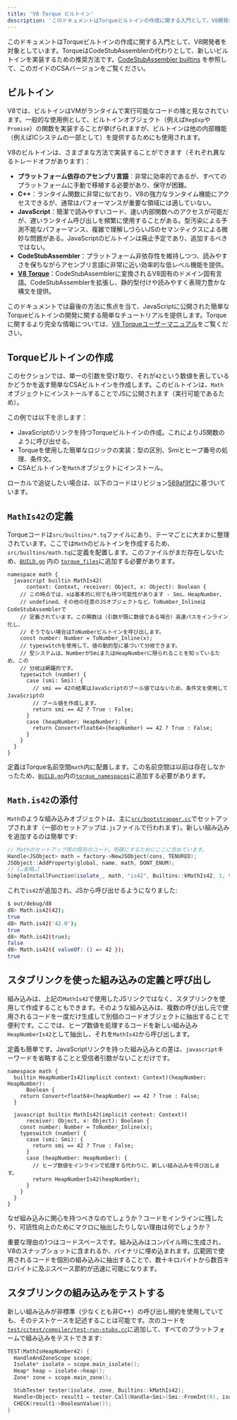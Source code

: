 ```yaml
---
title: 'V8 Torque ビルトイン'
description: 'このドキュメントはTorqueビルトインの作成に関する入門として、V8開発者を対象としています。'
---
```

このドキュメントはTorqueビルトインの作成に関する入門として、V8開発者を対象としています。TorqueはCodeStubAssemblerの代わりとして、新しいビルトインを実装するための推奨方法です。[CodeStubAssembler builtins](/docs/csa-builtins) を参照して、このガイドのCSAバージョンをご覧ください。

## ビルトイン

V8では、ビルトインはVMがランタイムで実行可能なコードの塊と見なされています。一般的な使用例として、ビルトインオブジェクト（例えば`RegExp`や`Promise`）の関数を実装することが挙げられますが、ビルトインは他の内部機能（例えばICシステムの一部として）を提供するためにも使用されます。

V8のビルトインは、さまざまな方法で実装することができます（それぞれ異なるトレードオフがあります）：

- **プラットフォーム依存のアセンブリ言語**：非常に効率的であるが、すべてのプラットフォームに手動で移植する必要があり、保守が困難。
- **C++**：ランタイム関数に非常に似ており、V8の強力なランタイム機能にアクセスできるが、通常はパフォーマンスが重要な領域には適していない。
- **JavaScript**：簡潔で読みやすいコード、速い内部関数へのアクセスが可能だが、遅いランタイム呼び出しを頻繁に使用することがある。型汚染による予測不能なパフォーマンス、複雑で理解しづらいJSのセマンティクスによる微妙な問題がある。JavaScriptのビルトインは廃止予定であり、追加するべきではない。
- **CodeStubAssembler**：プラットフォーム非依存性を維持しつつ、読みやすさを保ちながらアセンブリ言語に非常に近い効率的な低レベル機能を提供。
- **[V8 Torque](/docs/torque)**：CodeStubAssemblerに変換されるV8固有のドメイン固有言語。CodeStubAssemblerを拡張し、静的型付けや読みやすく表現力豊かな構文を提供。

このドキュメントでは最後の方法に焦点を当て、JavaScriptに公開された簡単なTorqueビルトインの開発に関する簡単なチュートリアルを提供します。Torqueに関するより完全な情報については、[V8 Torqueユーザーマニュアル](/docs/torque)をご覧ください。

## Torqueビルトインの作成

このセクションでは、単一の引数を受け取り、それが`42`という数値を表しているかどうかを返す簡単なCSAビルトインを作成します。このビルトインは、`Math`オブジェクトにインストールすることでJSに公開されます（実行可能であるため）。

この例では以下を示します：

- JavaScriptのリンクを持つTorqueビルトインの作成。これによりJS関数のように呼び出せる。
- Torqueを使用した簡単なロジックの実装：型の区別、Smiとヒープ番号の処理、条件文。
- CSAビルトインを`Math`オブジェクトにインストール。

ローカルで追従したい場合は、以下のコードはリビジョン[589af9f2](https://chromium.googlesource.com/v8/v8/+/589af9f257166f66774b4fb3008cd09f192c2614)に基づいています。

## `MathIs42`の定義

Torqueコードは`src/builtins/*.tq`ファイルにあり、テーマごとに大まかに整理されています。ここでは`Math`のビルトインを作成するため、`src/builtins/math.tq`に定義を配置します。このファイルがまだ存在しないため、[`BUILD.gn`](https://cs.chromium.org/chromium/src/v8/BUILD.gn) 内の [`torque_files`](https://cs.chromium.org/chromium/src/v8/BUILD.gn?l=914&rcl=589af9f257166f66774b4fb3008cd09f192c2614)に追加する必要があります。

```torque
namespace math {
  javascript builtin MathIs42(
      context: Context, receiver: Object, x: Object): Boolean {
    // この時点では、xは基本的に何でも持つ可能性があります - Smi、HeapNumber、
    // undefined、その他の任意のJSオブジェクトなど。ToNumber_InlineはCodeStubAssemblerで
    // 定義されています。この関数は（引数が既に数値である場合）高速パスをインライン化し、
    // そうでない場合はToNumberビルトインを呼び出します。
    const number: Number = ToNumber_Inline(x);
    // typeswitchを使用して、値の動的型に基づいて分岐できます。
    // 型システムは、NumberがSmiまたはHeapNumberに限られることを知っているため、この
    // 分岐は網羅的です。
    typeswitch (number) {
      case (smi: Smi): {
        // smi == 42の結果はJavaScriptのブール値ではないため、条件文を使用してJavaScriptの
        // ブール値を作成します。
        return smi == 42 ? True : False;
      }
      case (heapNumber: HeapNumber): {
        return Convert<float64>(heapNumber) == 42 ? True : False;
      }
    }
  }
}
```

定義はTorque名前空間`math`内に配置します。この名前空間は以前は存在しなかったため、[`BUILD.gn`](https://cs.chromium.org/chromium/src/v8/BUILD.gn)内の[`torque_namespaces`](https://cs.chromium.org/chromium/src/v8/BUILD.gn?l=933&rcl=589af9f257166f66774b4fb3008cd09f192c2614)に追加する必要があります。

## `Math.is42`の添付

`Math`のような組み込みオブジェクトは、主に[`src/bootstrapper.cc`](https://cs.chromium.org/chromium/src/v8/src/bootstrapper.cc?q=src/bootstrapper.cc+package:%5Echromium$&l=1)でセットアップされます（一部のセットアップは`.js`ファイルで行われます）。新しい組み込みを追加するのは簡単です:

```cpp
// Mathのセットアップ用の既存のコード。明確にするためにここに含めています。
Handle<JSObject> math = factory->NewJSObject(cons, TENURED);
JSObject::AddProperty(global, name, math, DONT_ENUM);
// […省略…]
SimpleInstallFunction(isolate_, math, "is42", Builtins::kMathIs42, 1, true);
```

これで`is42`が追加され、JSから呼び出せるようになりました:

```bash
$ out/debug/d8
d8> Math.is42(42);
true
d8> Math.is42('42.0');
true
d8> Math.is42(true);
false
d8> Math.is42({ valueOf: () => 42 });
true
```

## スタブリンクを使った組み込みの定義と呼び出し

組み込みは、上記の`MathIs42`で使用したJSリンクではなく、スタブリンクを使用して作成することもできます。そのような組み込みは、複数の呼び出し元で使用されるコードを一度だけ生成して別個のコードオブジェクトに抽出することで便利です。ここでは、ヒープ数値を処理するコードを新しい組み込み`HeapNumberIs42`として抽出し、それを`MathIs42`から呼び出します。

定義も簡単です。JavaScriptリンクを持った組み込みとの差は、`javascript`キーワードを省略することと受信者引数がないことだけです。

```torque
namespace math {
  builtin HeapNumberIs42(implicit context: Context)(heapNumber: HeapNumber):
      Boolean {
    return Convert<float64>(heapNumber) == 42 ? True : False;
  }

  javascript builtin MathIs42(implicit context: Context)(
      receiver: Object, x: Object): Boolean {
    const number: Number = ToNumber_Inline(x);
    typeswitch (number) {
      case (smi: Smi): {
        return smi == 42 ? True : False;
      }
      case (heapNumber: HeapNumber): {
        // ヒープ数値をインラインで処理する代わりに、新しい組み込みを呼び出します。
        return HeapNumberIs42(heapNumber);
      }
    }
  }
}
````

なぜ組み込みに関心を持つべきなのでしょうか？コードをインラインに残したり、可読性向上のためにマクロに抽出したりしない理由は何でしょうか？

重要な理由の1つはコードスペースです。組み込みはコンパイル時に生成され、V8のスナップショットに含まれるか、バイナリに埋め込まれます。広範囲で使用されるコードを個別の組み込みに抽出することで、数十キロバイトから数百キロバイトに及ぶスペース節約が迅速に可能になります。

## スタブリンクの組み込みをテストする

新しい組み込みが非標準（少なくとも非C++）の呼び出し規約を使用していても、そのテストケースを記述することは可能です。次のコードを[`test/cctest/compiler/test-run-stubs.cc`](https://cs.chromium.org/chromium/src/v8/test/cctest/compiler/test-run-stubs.cc)に追加して、すべてのプラットフォームで組み込みをテストできます:

```cpp
TEST(MathIsHeapNumber42) {
  HandleAndZoneScope scope;
  Isolate* isolate = scope.main_isolate();
  Heap* heap = isolate->heap();
  Zone* zone = scope.main_zone();

  StubTester tester(isolate, zone, Builtins::kMathIs42);
  Handle<Object> result1 = tester.Call(Handle<Smi>(Smi::FromInt(0), isolate));
  CHECK(result1->BooleanValue());
}
```

